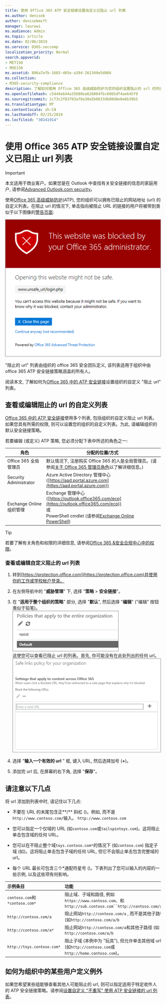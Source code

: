 ```yaml
---
title: 使用 Office 365 ATP 安全链接设置自定义已阻止 url 列表
ms.author: deniseb
author: denisebmsft
manager: laurawi
ms.audience: Admin
ms.topic: article
ms.date: 02/06/2019
ms.service: O365-seccomp
localization_priority: Normal
search.appverid:
- MET150
- MOE150
ms.assetid: 896a7efb-1683-465e-a394-261349e5d866
ms.collection:
- M365-security-compliance
description: 了解如何使用 Office 365 高级威胁防护为您的组织设置阻止的 url 的列表。阻止的 url 将根据 ATP 安全链接策略应用于电子邮件和 Office 文档。
ms.openlocfilehash: c5444e644a35688ea626004fbc6865df4ae645f9
ms.sourcegitcommit: 1c73c2f83703af0a30a5b0633db00d8e0e6b39b5
ms.translationtype: MT
ms.contentlocale: zh-CN
ms.lasthandoff: 02/25/2019
ms.locfileid: "30241914"
---
```

# <a name="set-up-a-custom-blocked-urls-list-using-office-365-atp-safe-links"></a>使用 Office 365 ATP 安全链接设置自定义已阻止 url 列表

> [!IMPORTANT]
> 本文适用于商业客户。如果您是在 Outlook 中查找有关安全链接的信息的家庭用户, 请参阅[Advanced Outlook.com security](https://support.office.com/article/advanced-outlook-com-security-for-office-365-subscribers-882d2243-eab9-4545-a58a-b36fee4a46e2)。

使用[Office 365 高级威胁防护](office-365-atp.md)(ATP), 您的组织可以拥有已阻止的网站地址 (url) 的自定义列表。在阻止 url 的情况下, 单击指向被阻止 URL 的链接的用户将被带到类似于以下图像的[警告页面](atp-safe-links-warning-pages.md): 
  
![阻止此网站](media/6b4bda2d-a1e6-419e-8b10-588e83c3af3f.png)
  
"阻止的 url" 列表由组织的 office 365 安全团队定义, 该列表适用于组织中由 office 365 ATP 安全链接策略涵盖的所有人。 
  
阅读本文, 了解如何为[Office 365 中的 ATP 安全链接](atp-safe-links.md)设置组织的自定义 "阻止 url" 列表。
  
## <a name="view-or-edit-a-custom-list-of-blocked-urls"></a>查看或编辑阻止的 url 的自定义列表

[Office 365 中的 ATP 安全链接](atp-safe-links.md)使用多个列表, 包括组织的自定义阻止 url 列表。如果您具有所需的权限, 则可以设置您的组织的自定义列表。为此, 请编辑组织的默认安全链接策略。

若要编辑 (或定义) ATP 策略, 您必须分配下表中所述的角色之一: 

|角色  |分配的位置/方式  |
|---------|---------|
|Office 365 全局管理员 |默认情况下, 注册购买 Office 365 的人是全局管理员。(请参阅[关于 Office 365 管理员角色](https://docs.microsoft.com/office365/admin/add-users/about-admin-roles)以了解详细信息。)         |
|Security Administrator |Azure Active Directory 管理中心 ([https://aad.portal.azure.com](https://aad.portal.azure.com))|
|Exchange Online 组织管理 |Exchange 管理中心 ([https://outlook.office365.com/ecp](https://outlook.office365.com/ecp)) <br>或 <br>  PowerShell cmdlet (请参阅[Exchange Online PowerShell](https://docs.microsoft.com/powershell/exchange/exchange-online/exchange-online-powershell?view=exchange-ps)) |

> [!TIP]
> 若要了解有关角色和权限的详细信息, 请参阅[Office 365 &amp;安全合规中心中的权限](permissions-in-the-security-and-compliance-center.md)。

### <a name="to-view-or-edit-a-custom-blocked-urls-list"></a>查看或编辑自定义阻止的 url 列表
  
1. 转到[https://protection.office.com](https://protection.office.com)并使用你的工作或学校帐户登录。 
    
2. 在左侧导航中的 "**威胁管理**" 下, 选择 "**策略** \> **安全链接**"。
    
3. 在 "**适用于整个组织的策略**" 部分, 选择 "**默认**", 然后选择 "**编辑**" ("编辑" 按钮类似于铅笔)。<br/>![单击 "编辑" 编辑安全链接保护的默认策略](media/d08f9615-d947-4033-813a-d310ec2c8cca.png)<br/>这使您可以查看已阻止 url 的列表。首先, 你可能没有在此处列出的任何 url。<br/>!["默认安全链接策略" 中的 "阻止的 url" 列表](media/575e1449-6191-40ac-b626-030a2fd3fb11.png)
  
4. 选择 "**输入一个有效的 url** " 框, 键入 URL, 然后选择加号 (**+**)。 

5. 添加完 url 后, 在屏幕的右下角, 选择 "**保存**"。
    
## <a name="a-few-things-to-keep-in-mind"></a>请注意以下几点

将 url 添加到列表中时, 请记住以下几点: 

- 不要在 URL 的末尾包含正**/** 斜杠 ()。例如, 而不是`http://www.contoso.com/`输入。 `http://www.contoso.com`
    
- 您可以指定一个仅域的 URL (如`contoso.com`或`tailspintoys.com`)。这将阻止单击包含域的任何 URL。

- 您可以在不阻止整个域`toys.contoso.com*`的情况下 (如`contoso.com`) 指定子域 (如)。这将阻止单击包含子域的任何 URL, 但它不会阻止单击包含完整域的 url。  
    
- 每个 URL 最长可包含三个\*通配符星号 ()。下表列出了您可以输入的内容的一些示例, 以及这些项有何影响。
    
|**示例条目**|**功能**|
|:-----|:-----|
|`contoso.com`和`*contoso.com*`  <br/> |阻止域、子域和路径, 例如`https://www.contoso.com`、和`http://sub.contoso.com``http://contoso.com/abc`  <br/> |
|`http://contoso.com/a`  <br/> |阻止网站`http://contoso.com/a` , 而不是其他子路径 (如`http://contoso.com/a/b`  <br/> |
|`http://contoso.com/a*`  <br/> |阻止网站`http://contoso.com/a`和其他子路径 (如`http://contoso.com/a/b`  <br/> |
|`http://toys.contoso.com*`  <br/> |阻止子域 (本例中为 "玩具"), 但允许单击其他域 url (如`http://contoso.com`或`http://home.contoso.com`)。  <br/> |
   

## <a name="how-to-define-exceptions-for-certain-users-in-an-organization"></a>如何为组织中的某些用户定义例外

如果您希望某些组能够查看其他人可能阻止的 url, 则可以指定适用于特定收件人的 ATP 安全链接策略。请参阅[设置自定义 "不重写" 使用 ATP 安全链接的 url 列表](set-up-a-custom-do-not-rewrite-urls-list-with-atp.md)。
  

